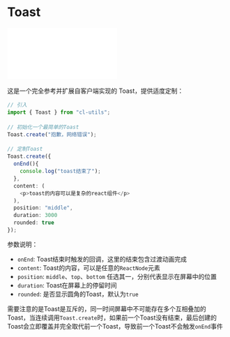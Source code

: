 # Toast

<p>
  <img src="../../assets/toast.gif" width="50%">
</p>

这是一个完全参考并扩展自客户端实现的 Toast，提供适度定制：

```typescript
// 引入
import { Toast } from "cl-utils";

// 初始化一个最简单的Toast
Toast.create("抱歉，网络错误");

// 定制Toast
Toast.create({
  onEnd(){
    console.log("toast结束了");
  },
  content: (
    <p>toast的内容可以是复杂的react组件</p>
  ),
  position: "middle",
  duration: 3000
  rounded: true
});
```

参数说明：

- `onEnd`: Toast结束时触发的回调，这里的结束包含过渡动画完成 
- `content`: Toast的内容，可以是任意的`ReactNode`元素
- `position`: `middle`、`top`、`bottom` 任选其一，分别代表显示在屏幕中的位置
- `duration`: Toast在屏幕上的停留时间
- `rounded`: 是否显示圆角的Toast，默认为`true`




需要注意的是Toast是互斥的，同一时间屏幕中不可能存在多个互相叠加的Toast，当连续调用`Toast.create`时，如果前一个Toast没有结束，最后创建的Toast会立即覆盖并完全取代前一个Toast，导致前一个Toast不会触发`onEnd`事件
